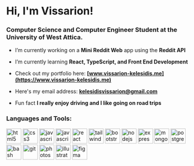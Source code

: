 <h1>Hi, I'm Vissarion!</h1>
<h3>Computer Science and Computer Engineer Student at the University of West Attica.</h3>

- I’m currently working on a **Mini Reddit Web** app using the **Reddit API**

- I’m currently learning **React, TypeScript, and Front End Development**

- Check out my portfolio here: **[www.vissarion-kelesidis.me](https://www.vissarion-kelesidis.me)**

- Here's my email address: **kelesidisvissarion@gmail.com**

- Fun fact **I really enjoy driving and I like going on road trips**

<h3 align="left">Languages and Tools:</h3>
<p align="left">
  <img src="https://cdn.jsdelivr.net/gh/devicons/devicon@latest/icons/html5/html5-original.svg" alt="html5" width="40" height="40"/>
  <img src="https://cdn.jsdelivr.net/gh/devicons/devicon@latest/icons/css3/css3-original.svg" alt="css3" width="40" height="40"/>
  <img src="https://cdn.jsdelivr.net/gh/devicons/devicon@latest/icons/javascript/javascript-original.svg" alt="javascript" width="40" height="40"/>
  <img src="https://cdn.jsdelivr.net/gh/devicons/devicon@latest/icons/typescript/typescript-original.svg" alt="javascript" width="40" height="40"/>
  <img src="https://cdn.jsdelivr.net/gh/devicons/devicon@latest/icons/react/react-original.svg" alt="react" width="40" height="40"/>
  <img src="https://cdn.jsdelivr.net/gh/devicons/devicon@latest/icons/tailwindcss/tailwindcss-original.svg" alt="tailwindcss" width="40" height="40"/>
  <img src="https://cdn.jsdelivr.net/gh/devicons/devicon@latest/icons/bootstrap/bootstrap-original.svg" alt="bootstrap" width="40" height="40"/>
  <img src="https://cdn.jsdelivr.net/gh/devicons/devicon@latest/icons/nodejs/nodejs-original-wordmark.svg" alt="nodejs" width="40" height="40"/>
  <img src="https://cdn.jsdelivr.net/gh/devicons/devicon@latest/icons/express/express-original.svg" alt="express"width="40" height="40"/>
  <img src="https://cdn.jsdelivr.net/gh/devicons/devicon@latest/icons/mongodb/mongodb-original-wordmark.svg" alt="mongodb"width="40" height="40" />
  <img src="https://cdn.jsdelivr.net/gh/devicons/devicon@latest/icons/postgresql/postgresql-original-wordmark.svg" alt="postgresql" width="40" height="40" />
  <img src="https://cdn.jsdelivr.net/gh/devicons/devicon@latest/icons/bash/bash-original.svg" alt="bash" width="40" height="40" />
  <img src="https://cdn.jsdelivr.net/gh/devicons/devicon@latest/icons/git/git-original.svg" alt="git" width="40" height="40" />
  <img src="https://cdn.jsdelivr.net/gh/devicons/devicon@latest/icons/photoshop/photoshop-original.svg" alt="photoshop"width="40" height="40" />
  <img src="https://cdn.jsdelivr.net/gh/devicons/devicon@latest/icons/illustrator/illustrator-line.svg" alt="illustrator"width="40" height="40" />
  <img src="https://cdn.jsdelivr.net/gh/devicons/devicon@latest/icons/figma/figma-original.svg" alt="figma"width="40" height="40" />
</p>
